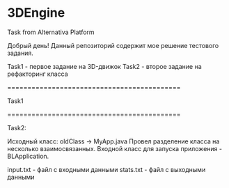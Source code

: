 3DEngine
========

Task from Alternativa Platform

Добрый день!
Данный репозиторий содержит мое решение тестового задания.

Task1 - первое задание на 3D-движок
Task2 - второе задание на рефакторинг класса

===========================================

Task1


===========================================

Task2:

Исходный класс: oldClass -> MyApp.java
Провел разделение класса на несколько взаимосвязанных.
Входной класс для запуска приложения - BLApplication.

input.txt - файл с входными данными
stats.txt - файл с выходными данными
